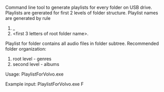 Command line tool to generate playlists for every folder on USB drive.
Playlists are gererated for first 2 levels of folder structure. Playlist names are generated by rule
1. _<folder name>
2. <first 3 letters of root folder name>.<folder name>
  
Playlist for folder contains all audio files in folder subtree.
Recommended folder organization:
1. root level - genres
2. second level - albums

Usage:
PlaylistForVolvo.exe <USB drive letter>

Example input:
PlaylistForVolvo.exe F
